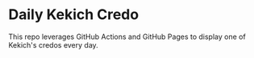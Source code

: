 # Daily Kekich Credo

This repo leverages GitHub Actions and GitHub Pages to display one of Kekich's credos every day.
